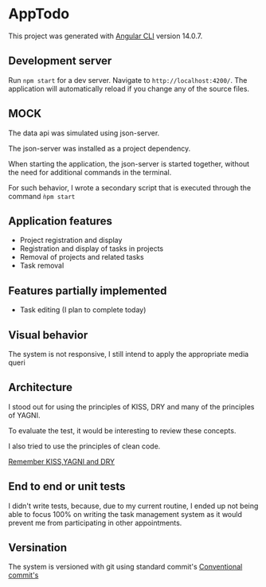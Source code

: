 # AppTodo

This project was generated with [Angular CLI](https://github.com/angular/angular-cli) version 14.0.7.

## Development server

Run `npm start` for a dev server. Navigate to `http://localhost:4200/`. The application will automatically reload if you change any of the source files.

## MOCK

The data api was simulated using json-server.

The json-server was installed as a project dependency.

When starting the application, the json-server is started together, without the need for additional commands in the terminal.

For such behavior, I wrote a secondary script that is executed through the command ```ǹpm start```

## Application features

- Project registration and display
- Registration and display of tasks in projects
- Removal of projects and related tasks
- Task removal

## Features partially implemented

- Task editing (I plan to complete today)

## Visual behavior

The system is not responsive,
I still intend to apply the appropriate media queri

## Architecture

I stood out for using the principles of KISS, DRY and many of the principles of YAGNI.

To evaluate the test, it would be interesting to review these concepts.

I also tried to use the principles of clean code.

[Remember KISS,YAGNI and DRY](https://danielsmanioto.com/blog/2020/01/18/dry-yagni-kiss-principios-de-design-de-software-que-todo-desenvolvedor-deveria-seguir/)

## End to end or unit tests

I didn't write tests, because, due to my current routine, I ended up not being able to focus 100% on writing the task management system as it would prevent me from participating in other appointments.

## Versination

The system is versioned with git using standard commit's
[Conventional commit's](https://www.conventionalcommits.org/en/v1.0.0)
